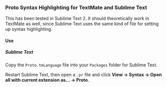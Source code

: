 ### Proto Syntax Highlighting for TextMate and Sublime Text

This has been tested in Sublime Text 2.  It should theoretically work in TextMate as well, since Sublime Text uses the same kind of file for setting up syntax highlighting.

#### Use

##### Sublime Text

Copy the `Proto.tmLanguage` file into your `Packages` folder for Sublime Text.

Restart Sublime Text, then open a `.pr` file and click **View -> Syntax -> Open all with current extension as... -> Proto**.
